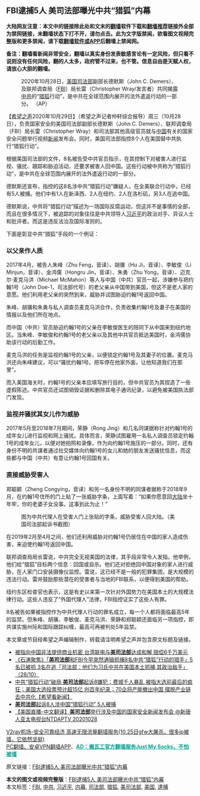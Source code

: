  <h2>FBI逮捕5人 美司法部曝光中共“猎狐”内幕</h2> <p class="notice"><b>大陆网友注意：本文中的链接除此处和文末的<a href="https://github.com/bannedbook/fanqiang" >翻墙</a>软件下载和<a href="https://github.com/killgcd/justmysocks/blob/master/README.md">翻墙推荐</a>链接外全部为禁网链接，未翻墙状态下打不开，请勿点击。此为文字版禁闻，欲看图文视频完整版和更多禁闻，请下载<a href="https://github.com/bannedbook/fanqiang">翻墙软件或APP</a>后翻墙上禁闻网。</p><p>备注：翻墙看新闻非常安全，翻墙以真实身份发表敏感言论有一定风险，但只看不说则没有任何风险，翻的人太多，政府管不过来，也不管。信息自由是天赋人权，请放心大胆的翻墙。</b></p>  <div class="entry"> <figure><figcaption>2020年10月28日，<a href="https://www.bannedbook.org/bnews/tag/%e7%be%8e%e5%9b%bd/" class="st_tag internal_tag" rel="tag" title="标签 美国 下的日志">美国</a><a href="https://www.bannedbook.org/bnews/tag/%e5%8f%b8%e6%b3%95%e9%83%a8/" class="st_tag internal_tag" rel="tag" title="标签 司法部 下的日志">司法部</a>副部长德默斯（John C. Demers）、及联邦调查局（<a href="https://www.bannedbook.org/bnews/tag/fbi/" class="st_tag internal_tag" rel="tag" title="标签 FBI 下的日志">FBI</a>）局长雷（Christopher Wray/发言者）共同揭露<a href="https://www.bannedbook.org/bnews/tag/%e4%b8%ad%e5%85%b1/" class="st_tag internal_tag" rel="tag" title="标签 中共 下的日志">中共</a>的“<a href="https://www.bannedbook.org/bnews/tag/%e7%8c%8e%e7%8b%90/" class="st_tag internal_tag" rel="tag" title="标签 猎狐 下的日志">猎狐</a>行动”，是中共在全球范围内展开的法外遣返行动的一部分。 （AP）</figcaption></figure> <p>【<span class='wp_keywordlink_affiliate'><a href="https://www.soundofhope.org" title="希望之声" target="_blank">希望之声</a></span>2020年10月29日】（希望之声记者仲轩综合报导）周三（10月28日），负责国家安全的美国司法部副部长德默斯（John C. Demers）、联邦调查局（FBI）局长雷（Christopher Wray）和司法部其他高级官员就与<span class='wp_keywordlink_affiliate'><a href="https://www.bannedbook.org/" title="中国" target="_blank">中国</a></span>有关的国家安全问题举行视频<span class='wp_keywordlink_affiliate'><a href="https://www.bannedbook.org/" title="新闻">新闻</a></span>发布会。同时，美国司法部指控8个人在美国替中共执行“猎狐行动”。</p> <p>根据美国司法部的文件，8名被告受中共官员指示，在其控制下对被害人进行监视、骚扰、跟踪和胁迫活动，还要求被害人回中国。这些行动被中共称为“猎狐行动”，是中共在全球范围内展开的法外遣返行动的一部分。</p> <p>德默斯还宣布，指控的这8名涉中共“猎狐行动”嫌疑人，在全美联合行动中，已经有5人被捕。他们中有1人在新泽西、2人在纽约、2人在洛杉矶，另3人在逃中国。</p> <p>德默斯说，中共将“猎狐行动”描述为一场国际反腐运动，但这并不是事情的全部，而且在很多情况下，被追踪的对象往往是中共领导人<a href="https://www.bannedbook.org/bnews/tag/%e4%b9%a0%e8%bf%91%e5%b9%b3/" class="st_tag internal_tag" rel="tag" title="标签 习近平 下的日志">习近平</a>的政治对手、异议人士和批评者。而这是违反法治及国际准则的。</p>  <p>下面是彰显中共“猎狐”手段的一个例证：</p> <h3>以父亲作人质</h3> <p>2017年4月，被告人朱峰（Zhu Feng，音译）、胡骥（Hu Ji，音译）、李敏俊（Li Minjun，音译）、金鸿儒（Hongru Jin，音译）、朱勇（Zhu Yong，音译）、迈克尔·麦克马洪（Michael McMahon）等人与中国（中共）官员一起，涉嫌参与把约翰1号（John Doe-1，司法部代号）的老父亲从中国带到美国，但这不是老人家的意愿。他们利用老父亲的突然到来，威胁并试图胁迫约翰1号返回中国。</p> <p>朱峰、胡骥和朱勇与私人调查员麦克马洪合作，负责收集约翰1号及妻子在美国的情报以及他们所在地点。</p> <p>而中国（中共）官员胁迫约翰1号的父亲在李敏俊医生的陪同下从中国来到纽约地区。当朱峰、李敏俊和约翰1号的老父亲以及其他中共官员抵达美国时，金鸿儒协助该行动的后勤工作。</p>  <p>麦克马洪的任务是监视约翰1号的父亲，以便锁定约翰1号及其妻子的位置。麦克马洪还向朱峰建议，可以“骚扰约翰1号。把车停在他家外面，让他知道我们在那里”。</p> <p>而入美国海关时，约翰1号的父亲本应填写旅行目的，但中共官员为其捏造了一些虚假陈述。中共官员还试图销毁证据和删除其电子通讯纪录，以避免被美国执法部门发现。</p> <h3>监视并骚扰其女儿作为威胁</h3> <p>2017年5月至2018年7月期间，荣静（Rong Jing）和几名同谋据称针对约翰1号的成年女儿进行监视和网上骚扰。具体而言，荣静试图雇用一名私人调查员锁定约翰1号的成年女儿，以便对她拍照和录像，作为向约翰1号施压的一部分。同时，还有身份不明的共谋者通过社交媒体向约翰1号的女儿和她的朋友发送骚扰信息，而这些都与中国（中共）有意让约翰1号回国有关。</p> <h3>直接威胁受害人</h3> <p>郑聪颖（Zheng Congying，音译）和另一名身份不明的同谋者据称于2018年9月，在约翰1号住所的门上贴了一张威胁字条，上面写着：“如果你愿意回<span class='wp_keywordlink_affiliate'><a href="https://www.bannedbook.org/" title="大陆" target="_blank">大陆</a></span>坐十年牢，你的老婆子女没事。这事到此为止！”</p>  <figure><figcaption>图为中共代理人在受害人门上张贴的字条，威胁受害人回大陆。（美国司法部起诉书截图）</figcaption></figure> <p>在2019年2月至4月之间，他们还利用威胁对约翰1号仍居住在中国的家人造成伤害，来迫使约翰1号返回中国。</p> <p>联邦调查局局长雷说，中共完全无视美国的法律，其手段非常令人发指。他举例，他们给“猎狐”目标两个信息：回国或自杀。他们还对拒绝回中国对象的家人进行威胁，在人家门口安装摄像仪监控。雷说，这已经不是一般的犯罪集团，是大规模的违法行动。雷并鼓励那些潜在的受害者与当地的FBI联系，以便得到美国的帮助。</p> <p>纽约东区检查官也表示，这是有史以来第一次针对外国势力在美国本土的大规模法律行动。这些人违反了“外国代理人”法律，FBI指控证实了这些人有罪。</p> <p>8名被告如果被指控作为中共代理人行动的罪名成立，每一个人都将面临最高5年的监禁。但朱峰、胡骥、李敏俊、麦克马洪、荣静和郑聪颖还面临另一项指控，即共谋实施州际和国际跟踪纠缠，最高可再被判处5年监禁。</p>  <p>本文章或节目经希望之声编辑制作，转载请注明希望之声并包含原文标题及链接。</p> <ul class='op-related-articles' title='相关阅读'> <li><a href='https://www.bannedbook.org/bnews/headline/20201029/1422287.html' target='_blank'>被指向中国非法提供商业机密 台湾联电与<b>美司法部</b>达成和解 赔偿6千万美元</a></li> <li><a href='https://www.bannedbook.org/bnews/bannedvideo/20201029/1422161.html' target='_blank'>《石涛聚焦》「<b>美司法部</b>和FBI今早突然通辑抓捕8名中共“猎狐”行动的猎手」5名已被抓 3名在逃「司法部：他们为习氏中共在美国本土抓捕 其政治敌手」（28/10）</a></li> <li><a href='https://www.bannedbook.org/bnews/bannedvideo/20201029/1422097.html' target='_blank'>中共“猎狐行动”破局 <b>美司法部</b>起诉8嫌犯；费城千人暴乱 被指大选前最后的疯狂；美国大选投票预计超15亿 创百年纪录；70企将产能撤出中国 摆脱产业链去中共化【希望看新闻】</a></li> <li><a href='https://www.bannedbook.org/bnews/headline/20201029/1421949.html' target='_blank'><b>美司法部</b>起诉8人涉中国“猎狐行动” 5人被捕</a></li> <li><a href='https://www.bannedbook.org/bnews/taiwannews/20201029/1421895.html' target='_blank'>【美国直播-中文翻译】<b>美司法部</b>举行涉及中国的国家安全新闻发布会 @新唐人亚太电视台NTDAPTV   20201028</a></li> </ul> <p class="texttj"> <a href="https://www.bannedbook.org/forum23/topic22702.html" target="_blank">V2ray机场-安全可靠经济 高速无限流量翻墙服务(10.25日gfw大屠杀，很多ip被墙，它依然坚挺)</a><br/> <a href="https://github.com/bannedbook/fanqiang/wiki/%E7%A6%81%E9%97%BB%E7%BD%91%E5%AE%89%E5%8D%93%E7%BF%BB%E5%A2%99%E6%96%B0%E9%97%BBAPP" target="_blank">PC翻墙、安卓VPN翻墙APP</a>、<span onclick="window.open('https://github.com/killgcd/justmysocks/blob/master/README.md')" style="font-weight:bold;color:#00A191;cursor:pointer;text-decoration:underline;outline:none">AD：搬瓦工官方翻墙服务Just My Socks，不怕被墙</span></p><p>原文链接：<a class="src_link"  href="https://www.soundofhope.org/post/437353" target="_blank">FBI逮捕5人 美司法部曝光中共“猎狐”内幕</a></p><a name='sharetosocial'></a>       <div><b>本文的图文或视频完整版</b>：<a href='https://www.bannedbook.org/bnews/comments/20201030/1422504.html'>FBI逮捕5人 美司法部曝光中共“猎狐”内幕</a></div>  </div><!--END ENTRY--> <div class="postfooter"> <div>本文标签：<a href="https://www.bannedbook.org/bnews/tag/fbi/" rel="tag">FBI</a>, <a href="https://www.bannedbook.org/bnews/tag/%e4%b8%ad%e5%85%b1/" rel="tag">中共</a>, <a href="https://www.bannedbook.org/bnews/tag/%e4%b9%a0%e8%bf%91%e5%b9%b3/" rel="tag">习近平</a>, <a href="https://www.bannedbook.org/bnews/tag/%E5%86%85%E5%B9%95/" rel="tag">内幕</a>, <a href="https://www.bannedbook.org/bnews/tag/%e5%8f%b8%e6%b3%95%e9%83%a8/" rel="tag">司法部</a>, <a href="https://www.bannedbook.org/bnews/tag/%e7%8c%8e%e7%8b%90/" rel="tag">猎狐</a>, <a href="https://www.bannedbook.org/bnews/tag/%E7%BE%8E%E5%8F%B8%E6%B3%95%E9%83%A8/" rel="tag">美司法部</a>, <a href="https://www.bannedbook.org/bnews/tag/%e7%be%8e%e5%9b%bd/" rel="tag">美国</a>, <a href="https://www.bannedbook.org/bnews/tag/%E9%80%AE%E6%8D%95/" rel="tag">逮捕</a></div>  </div><!--END POSTFOOTER--> 